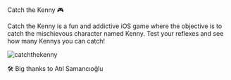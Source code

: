 Catch the Kenny 🎮

Catch the Kenny is a fun and addictive iOS game where the objective is to catch the mischievous character named Kenny. Test your reflexes and see how many Kennys you can catch!

![catchthekenny](https://github.com/nigarixx/CatchTheKennyGame/assets/105124936/d6ff31a5-5746-4cc4-a5c7-0d755463c81c)


🛠️ Big thanks to Atıl Samancıoğlu
